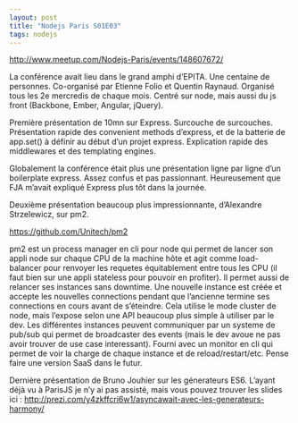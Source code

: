 ```yaml
---
layout: post
title: "Nodejs Paris S01E03"
tags: nodejs
---
```

http://www.meetup.com/Nodejs-Paris/events/148607672/

La conférence avait lieu dans le grand amphi d’EPITA. Une centaine de
personnes. Co-organisé par Etienne Folio et Quentin Raynaud. Organisé tous les
2e mercredis de chaque mois. Centré sur node, mais aussi du js front (Backbone,
Ember, Angular, jQuery).

Première présentation de 10mn sur Express. Surcouche de surcouches.
Présentation rapide des convenient methods d’express, et de la batterie de
app.set() à définir au début d’un projet express. Explication rapide des
middlewares et des templating engines.

Globalement la conférence était plus une présentation ligne par ligne d’un
boilerplate express. Assez confus et pas passionnant. Heureusement que FJA
m’avait expliqué Express plus tôt dans la journée.


Deuxième présentation beaucoup plus impressionnante, d’Alexandre Strzelewicz, sur pm2.

https://github.com/Unitech/pm2

pm2 est un process manager en cli pour node qui permet de lancer son appli node
sur chaque CPU de la machine hôte et agit comme load-balancer pour renvoyer les
requetes équitablement entre tous les CPU (il faut bien sur une appli stateless
pour pouvoir en profiter).  Il permet aussi de relancer ses instances sans
downtime. Une nouvelle instance est créée et accepte les nouvelles connections
pendant que l’ancienne termine ses connections en cours avant de s’éteindre.
Cela utilise le mode cluster de node, mais l’expose selon une API beaucoup plus
simple à utiliser par le dev. Les différentes instances peuvent communiquer par
un systeme de pub/sub qui permet de broadcaster des events (mais le dev avoue
ne pas avoir trouver de use case interessant).  Fourni avec un monitor en cli
qui permet de voir la charge de chaque instance et de reload/restart/etc. Pense
faire une version SaaS dans le futur.

Dernière présentation de Bruno Jouhier sur les génerateurs ES6. L’ayant déjà vu
à ParisJS je n’y ai pas assisté, mais vous pouvez trouver les slides ici
: http://prezi.com/y4zkffcri6w1/asyncawait-avec-les-generateurs-harmony/



